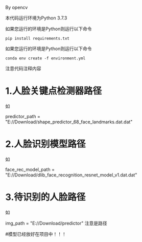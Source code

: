 
By opencv

本代码运行环境为Python 3.7.3

如果您运行的环境是Python则运行以下命令

```pip install requirements.txt```

如果您运行的环境是Python则运行以下命令

```conda env create -f environment.yml```

注意代码注释内容

# 1.人脸关键点检测器路径

如

predictor_path = "E://Download/shape_predictor_68_face_landmarks.dat.dat"

# 2.人脸识别模型路径

如

face_rec_model_path = "E://Download/dlib_face_recognition_resnet_model_v1.dat.dat"

# 3.待识别的人脸路径

如

img_path = "E://Download/predictor"  注意是路径

#模型已经放好在项目中！！！
